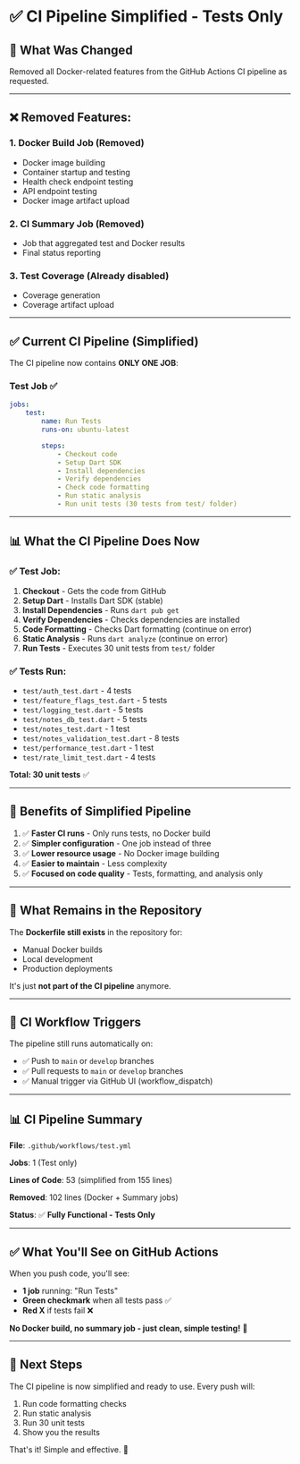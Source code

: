 # ✅ CI Pipeline Simplified - Tests Only

## 🎯 What Was Changed

Removed all Docker-related features from the GitHub Actions CI pipeline as
requested.

---

## ❌ **Removed Features:**

### 1. **Docker Build Job** (Removed)

- Docker image building
- Container startup and testing
- Health check endpoint testing
- API endpoint testing
- Docker image artifact upload

### 2. **CI Summary Job** (Removed)

- Job that aggregated test and Docker results
- Final status reporting

### 3. **Test Coverage** (Already disabled)

- Coverage generation
- Coverage artifact upload

---

## ✅ **Current CI Pipeline (Simplified)**

The CI pipeline now contains **ONLY ONE JOB**:

### **Test Job** ✅

```yaml
jobs:
    test:
        name: Run Tests
        runs-on: ubuntu-latest

        steps:
            - Checkout code
            - Setup Dart SDK
            - Install dependencies
            - Verify dependencies
            - Check code formatting
            - Run static analysis
            - Run unit tests (30 tests from test/ folder)
```

---

## 📊 What the CI Pipeline Does Now

### ✅ **Test Job:**

1. **Checkout** - Gets the code from GitHub
2. **Setup Dart** - Installs Dart SDK (stable)
3. **Install Dependencies** - Runs `dart pub get`
4. **Verify Dependencies** - Checks dependencies are installed
5. **Code Formatting** - Checks Dart formatting (continue on error)
6. **Static Analysis** - Runs `dart analyze` (continue on error)
7. **Run Tests** - Executes 30 unit tests from `test/` folder

### ✅ **Tests Run:**

- `test/auth_test.dart` - 4 tests
- `test/feature_flags_test.dart` - 5 tests
- `test/logging_test.dart` - 5 tests
- `test/notes_db_test.dart` - 5 tests
- `test/notes_test.dart` - 1 test
- `test/notes_validation_test.dart` - 8 tests
- `test/performance_test.dart` - 1 test
- `test/rate_limit_test.dart` - 4 tests

**Total: 30 unit tests** ✅

---

## 🚀 Benefits of Simplified Pipeline

1. ✅ **Faster CI runs** - Only runs tests, no Docker build
2. ✅ **Simpler configuration** - One job instead of three
3. ✅ **Lower resource usage** - No Docker image building
4. ✅ **Easier to maintain** - Less complexity
5. ✅ **Focused on code quality** - Tests, formatting, and analysis only

---

## 📝 What Remains in the Repository

The **Dockerfile still exists** in the repository for:

- Manual Docker builds
- Local development
- Production deployments

It's just **not part of the CI pipeline** anymore.

---

## 🎯 CI Workflow Triggers

The pipeline still runs automatically on:

- ✅ Push to `main` or `develop` branches
- ✅ Pull requests to `main` or `develop` branches
- ✅ Manual trigger via GitHub UI (workflow_dispatch)

---

## 📊 CI Pipeline Summary

**File**: `.github/workflows/test.yml`

**Jobs**: 1 (Test only)

**Lines of Code**: 53 (simplified from 155 lines)

**Removed**: 102 lines (Docker + Summary jobs)

**Status**: ✅ **Fully Functional - Tests Only**

---

## ✅ What You'll See on GitHub Actions

When you push code, you'll see:

- **1 job** running: "Run Tests"
- **Green checkmark** when all tests pass ✅
- **Red X** if tests fail ❌

**No Docker build, no summary job - just clean, simple testing!** 🎊

---

## 🔄 Next Steps

The CI pipeline is now simplified and ready to use. Every push will:

1. Run code formatting checks
2. Run static analysis
3. Run 30 unit tests
4. Show you the results

That's it! Simple and effective. 🚀

